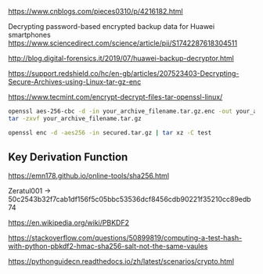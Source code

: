 https://www.cnblogs.com/pieces0310/p/4216182.html

Decrypting password-based encrypted backup data for Huawei smartphones  https://www.sciencedirect.com/science/article/pii/S1742287618304511

http://blog.digital-forensics.it/2019/07/huawei-backup-decryptor.html



https://support.redshield.co/hc/en-gb/articles/207523403-Decrypting-Secure-Archives-using-Linux-tar-gz-enc

https://www.tecmint.com/encrypt-decrypt-files-tar-openssl-linux/

```bash
openssl aes-256-cbc -d -in your_archive_filename.tar.gz.enc -out your_archive_filename.tar.gz
tar -zxvf your_archive_filename.tar.gz
```

```bash
openssl enc -d -aes256 -in secured.tar.gz | tar xz -C test
```

## Key Derivation Function

https://emn178.github.io/online-tools/sha256.html

Zeratul001 -> 50c2543b32f7cab1df156f5c05bbc53536dcf8456cdb90221f35210cc89edb74



https://en.wikipedia.org/wiki/PBKDF2





https://stackoverflow.com/questions/50899819/computing-a-test-hash-with-python-pbkdf2-hmac-sha256-salt-not-the-same-vaules

https://pythonguidecn.readthedocs.io/zh/latest/scenarios/crypto.html